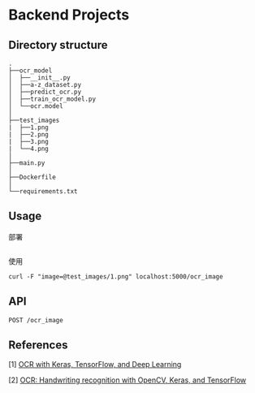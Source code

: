 # Backend Projects


## Directory structure

```plain
.
├──ocr_model
│  ├──__init__.py
│  ├──a-z_dataset.py
│  ├──predict_ocr.py
│  ├──train_ocr_model.py
│  └──ocr.model
│
├──test_images
|  ├──1.png
|  ├──2.png
|  ├──3.png
|  └──4.png
│
├──main.py
│
├──Dockerfile
│
└──requirements.txt
```

## Usage

部署
```shell

```

使用
```shell
curl -F "image=@test_images/1.png" localhost:5000/ocr_image
```

## API

```shell
POST /ocr_image
```

## References
[1] [OCR with Keras, TensorFlow, and Deep Learning](https://www.pyimagesearch.com/2020/08/17/ocr-with-keras-tensorflow-and-deep-learning/)

[2] [OCR: Handwriting recognition with OpenCV, Keras, and TensorFlow](https://www.pyimagesearch.com/2020/08/24/ocr-handwriting-recognition-with-opencv-keras-and-tensorflow/)